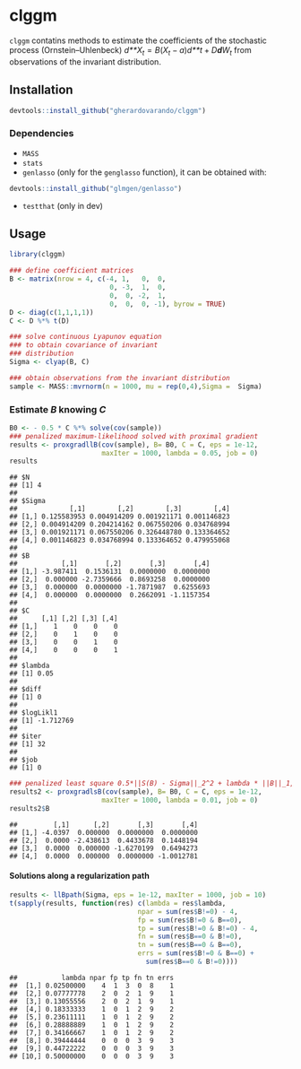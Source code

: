 
clggm
=====

`clggm` contatins methods to estimate the coefficients of the stochastic process (Ornstein–Uhlenbeck) *d**X*<sub>*t*</sub> = *B*(*X*<sub>*t*</sub> − *a*)*d**t* + *D**d**W*<sub>*t*</sub> from observations of the invariant distribution.

Installation
------------

``` r
devtools::install_github("gherardovarando/clggm")
```

### Dependencies

-   `MASS`
-   `stats`
-   `genlasso` (only for the `genglasso` function), it can be obtained with:

``` r
devtools::install_github("glmgen/genlasso")
```

-   `testthat` (only in dev)

Usage
-----

``` r
library(clggm)

### define coefficient matrices
B <- matrix(nrow = 4, c(-4, 1,   0,  0, 
                         0, -3,  1,  0,
                         0,  0, -2,  1,
                         0,  0,  0, -1), byrow = TRUE)
D <- diag(c(1,1,1,1))
C <- D %*% t(D)

### solve continuous Lyapunov equation 
### to obtain covariance of invariant 
### distribution
Sigma <- clyap(B, C) 

### obtain observations from the invariant distribution
sample <- MASS::mvrnorm(n = 1000, mu = rep(0,4),Sigma =  Sigma)
```

### Estimate *B* knowing *C*

``` r
B0 <- - 0.5 * C %*% solve(cov(sample))
### penalized maximum-likelihood solved with proximal gradient
results <- proxgradllB(cov(sample), B= B0, C = C, eps = 1e-12, 
                       maxIter = 1000, lambda = 0.05, job = 0)
results 
```

    ## $N
    ## [1] 4
    ## 
    ## $Sigma
    ##             [,1]        [,2]        [,3]        [,4]
    ## [1,] 0.125583953 0.004914209 0.001921171 0.001146823
    ## [2,] 0.004914209 0.204214162 0.067550206 0.034768994
    ## [3,] 0.001921171 0.067550206 0.326448780 0.133364652
    ## [4,] 0.001146823 0.034768994 0.133364652 0.479955068
    ## 
    ## $B
    ##           [,1]       [,2]       [,3]       [,4]
    ## [1,] -3.987411  0.1536131  0.0000000  0.0000000
    ## [2,]  0.000000 -2.7359666  0.8693258  0.0000000
    ## [3,]  0.000000  0.0000000 -1.7871987  0.6255693
    ## [4,]  0.000000  0.0000000  0.2662091 -1.1157354
    ## 
    ## $C
    ##      [,1] [,2] [,3] [,4]
    ## [1,]    1    0    0    0
    ## [2,]    0    1    0    0
    ## [3,]    0    0    1    0
    ## [4,]    0    0    0    1
    ## 
    ## $lambda
    ## [1] 0.05
    ## 
    ## $diff
    ## [1] 0
    ## 
    ## $logLikl1
    ## [1] -1.712769
    ## 
    ## $iter
    ## [1] 32
    ## 
    ## $job
    ## [1] 0

``` r
### penalized least square 0.5*||S(B) - Sigma||_2^2 + lambda * ||B||_1,off
results2 <- proxgradlsB(cov(sample), B= B0, C = C, eps = 1e-12, 
                       maxIter = 1000, lambda = 0.01, job = 0)
results2$B
```

    ##         [,1]      [,2]       [,3]       [,4]
    ## [1,] -4.0397  0.000000  0.0000000  0.0000000
    ## [2,]  0.0000 -2.438613  0.4433678  0.1448194
    ## [3,]  0.0000  0.000000 -1.6270199  0.6494273
    ## [4,]  0.0000  0.000000  0.0000000 -1.0012781

#### Solutions along a regularization path

``` r
results <- llBpath(Sigma, eps = 1e-12, maxIter = 1000, job = 10)
t(sapply(results, function(res) c(lambda = res$lambda, 
                                npar = sum(res$B!=0) - 4,
                                fp = sum(res$B!=0 & B==0),
                                tp = sum(res$B!=0 & B!=0) - 4,
                                fn = sum(res$B==0 & B!=0),
                                tn = sum(res$B==0 & B==0),
                                errs = sum(res$B!=0 & B==0) + 
                                  sum(res$B==0 & B!=0))))
```

    ##           lambda npar fp tp fn tn errs
    ##  [1,] 0.02500000    4  1  3  0  8    1
    ##  [2,] 0.07777778    2  0  2  1  9    1
    ##  [3,] 0.13055556    2  0  2  1  9    1
    ##  [4,] 0.18333333    1  0  1  2  9    2
    ##  [5,] 0.23611111    1  0  1  2  9    2
    ##  [6,] 0.28888889    1  0  1  2  9    2
    ##  [7,] 0.34166667    1  0  1  2  9    2
    ##  [8,] 0.39444444    0  0  0  3  9    3
    ##  [9,] 0.44722222    0  0  0  3  9    3
    ## [10,] 0.50000000    0  0  0  3  9    3
